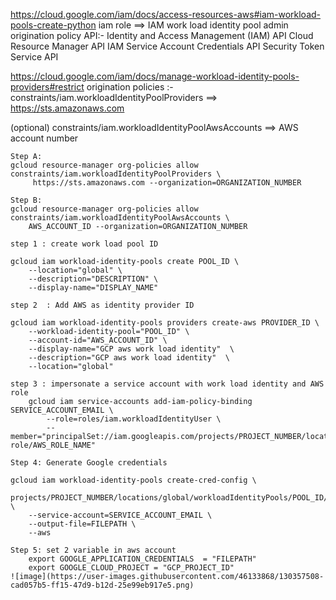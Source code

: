 
https://cloud.google.com/iam/docs/access-resources-aws#iam-workload-pools-create-python
iam role ==> IAM work load identity pool admin
origination policy
API:-
Identity and Access Management (IAM) API
Cloud Resource Manager API
IAM Service Account Credentials API
Security Token Service API

https://cloud.google.com/iam/docs/manage-workload-identity-pools-providers#restrict
origination policies :-
constraints/iam.workloadIdentityPoolProviders     ==>  https://sts.amazonaws.com

(optional) constraints/iam.workloadIdentityPoolAwsAccounts  ==>  AWS account number 
```
Step A:
gcloud resource-manager org-policies allow constraints/iam.workloadIdentityPoolProviders \
     https://sts.amazonaws.com --organization=ORGANIZATION_NUMBER
```
```
Step B:
gcloud resource-manager org-policies allow constraints/iam.workloadIdentityPoolAwsAccounts \
    AWS_ACCOUNT_ID --organization=ORGANIZATION_NUMBER
```
```
step 1 : create work load pool ID

gcloud iam workload-identity-pools create POOL_ID \
    --location="global" \
    --description="DESCRIPTION" \
    --display-name="DISPLAY_NAME"
```
```
step 2	: Add AWS as identity provider ID

gcloud iam workload-identity-pools providers create-aws PROVIDER_ID \
    --workload-identity-pool="POOL_ID" \
    --account-id="AWS_ACCOUNT_ID" \
    --display-name="GCP aws work load identity"  \
    --description="GCP aws work load identity"  \
    --location="global"
```
```
step 3 : impersonate a service account with work load identity and AWS role						 				
	gcloud iam service-accounts add-iam-policy-binding SERVICE_ACCOUNT_EMAIL \
	    --role=roles/iam.workloadIdentityUser \
	    --member="principalSet://iam.googleapis.com/projects/PROJECT_NUMBER/locations/global/workloadIdentityPools/POOL_ID/attribute.aws_role/arn:aws:sts::AWS_ACCOUNT_ID:assumed-role/AWS_ROLE_NAME"
```
```
Step 4: Generate Google credentials

gcloud iam workload-identity-pools create-cred-config \
    projects/PROJECT_NUMBER/locations/global/workloadIdentityPools/POOL_ID/providers/PROVIDER_ID \
    --service-account=SERVICE_ACCOUNT_EMAIL \
    --output-file=FILEPATH \
    --aws
```
```
Step 5: set 2 variable in aws account
	export GOOGLE_APPLICATION_CREDENTIALS  = "FILEPATH"
	export GOOGLE_CLOUD_PROJECT = "GCP_PROJECT_ID"
![image](https://user-images.githubusercontent.com/46133868/130357508-cad057b5-ff15-47d9-b12d-25e99eb917e5.png)
```
